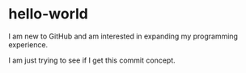 # hello-world

I am new to GitHub and am interested in expanding my programming experience.

I am just trying to see if I get this commit concept.
